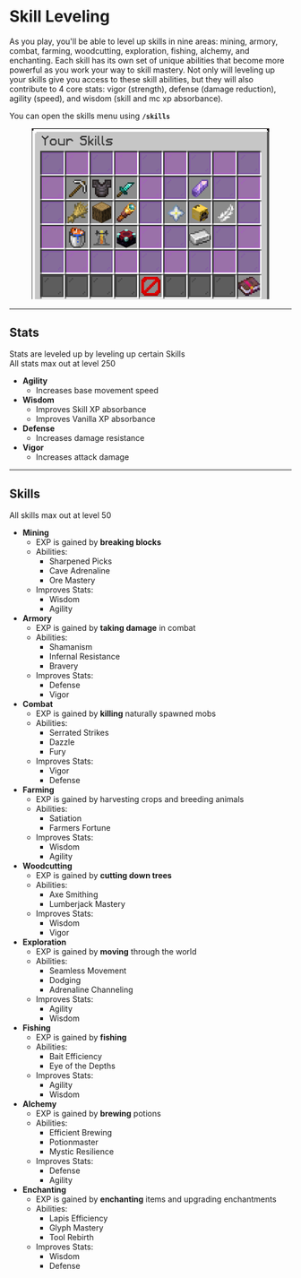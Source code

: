 # Skill Leveling

As you play, you'll be able to level up skills in nine areas: mining, armory, combat, farming, woodcutting, exploration, fishing, alchemy, and enchanting. Each skill has its own set of unique abilities that become more powerful as you work your way to skill mastery. Not only will leveling up your skills give you access to these skill abilities, but they will also contribute to 4 core stats: vigor (strength), defense (damage reduction), agility (speed), and wisdom (skill and mc xp absorbance).

You can open the skills menu using **`/skills`**

<figure><img src="../.gitbook/assets/image (1).png" alt=""><figcaption></figcaption></figure>

***

## Stats

Stats are leveled up by leveling up certain Skills\
All stats max out at level 250

* **Agility**
  * Increases base movement speed
* **Wisdom**
  * Improves Skill XP absorbance
  * Improves Vanilla XP absorbance
* **Defense**
  * Increases damage resistance
* **Vigor**
  * Increases attack damage

***

## Skills

All skills max out at level 50

* **Mining**
  * EXP is gained by **breaking blocks**
  * Abilities:
    * Sharpened Picks
    * Cave Adrenaline
    * Ore Mastery
  * Improves Stats:
    * Wisdom
    * Agility
* **Armory**
  * EXP is gained by **taking damage** in combat
  * Abilities:
    * Shamanism
    * Infernal Resistance
    * Bravery
  * Improves Stats:
    * Defense
    * Vigor
* **Combat**
  * EXP is gained by **killing** naturally spawned mobs
  * Abilities:
    * Serrated Strikes
    * Dazzle
    * Fury
  * Improves Stats:
    * Vigor
    * Defense
* **Farming**
  * EXP is gained by harvesting crops and breeding animals
  * Abilities:
    * Satiation
    * Farmers Fortune
  * Improves Stats:
    * Wisdom
    * Agility
* **Woodcutting**
  * EXP is gained by **cutting down trees**
  * Abilities:
    * Axe Smithing
    * Lumberjack Mastery
  * Improves Stats:
    * Wisdom
    * Vigor
* **Exploration**
  * EXP is gained by **moving** through the world
  * Abilities:
    * Seamless Movement
    * Dodging
    * Adrenaline Channeling
  * Improves Stats:
    * Agility
    * Wisdom
* **Fishing**
  * EXP is gained by **fishing**
  * Abilities:
    * Bait Efficiency
    * Eye of the Depths
  * Improves Stats:
    * Agility
    * Wisdom
* **Alchemy**
  * EXP is gained by **brewing** potions
  * Abilities:
    * Efficient Brewing
    * Potionmaster
    * Mystic Resilience
  * Improves Stats:
    * Defense
    * Agility
* **Enchanting**
  * EXP is gained by **enchanting** items and upgrading enchantments
  * Abilities:
    * Lapis Efficiency
    * Glyph Mastery
    * Tool Rebirth
  * Improves Stats:
    * Wisdom
    * Defense
